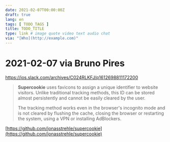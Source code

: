 ```yaml
---
date: 2021-02-07T00:00:00Z
draft: true
lang: en
tags: [ TODO_TAGS ]
title: TODO_TITLE
type: link # image quote video text audio chat
via: "[Who](http://example.com)"
---
```



# 2021-02-07 via Bruno Pires
https://ios.slack.com/archives/C024RLKFJ/p1612698811172200

> **Supercookie** uses favicons to assign a unique identifier to website visitors.
Unlike traditional tracking methods, this ID can be stored almost persistently and cannot be easily cleared by the user.
>
> The tracking method works even in the browser's incognito mode and is not cleared by flushing the cache, closing the browser or restarting the system, using a VPN or installing AdBlockers.

[https://github.com/jonasstrehle/supercookie](https://github.com/jonasstrehle/supercookie)

